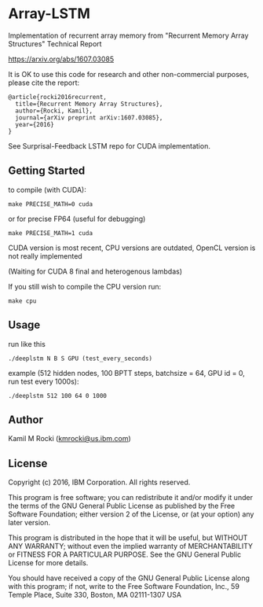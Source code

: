 

# Array-LSTM
Implementation of recurrent array memory from "Recurrent Memory Array Structures" Technical Report

https://arxiv.org/abs/1607.03085

It is OK to use this code for research and other non-commercial purposes, please cite the report:

```
@article{rocki2016recurrent,
  title={Recurrent Memory Array Structures},
  author={Rocki, Kamil},
  journal={arXiv preprint arXiv:1607.03085},
  year={2016}
}
```

See Surprisal-Feedback LSTM repo for CUDA implementation.

## Getting Started
to compile (with CUDA):

```
make PRECISE_MATH=0 cuda
```
or for precise FP64 (useful for debugging)

```
make PRECISE_MATH=1 cuda
```

CUDA version is most recent, CPU versions are outdated, OpenCL version is not really implemented

(Waiting for CUDA 8 final and heterogenous lambdas)

If you still wish to compile the CPU version run:

```
make cpu
```

## Usage
 
run like this
```
./deeplstm N B S GPU (test_every_seconds)
```
example (512 hidden nodes, 100 BPTT steps, batchsize = 64, GPU id = 0, run test every 1000s):

```
./deeplstm 512 100 64 0 1000
```

## Author
Kamil M Rocki (kmrocki@us.ibm.com)

## License
Copyright (c) 2016, IBM Corporation. All rights reserved.
 
This program is free software; you can redistribute it and/or modify
it under the terms of the GNU General Public License as published by
the Free Software Foundation; either version 2 of the License, or
(at your option) any later version.

 This program is distributed in the hope that it will be useful,
 but WITHOUT ANY WARRANTY; without even the implied warranty of
 MERCHANTABILITY or FITNESS FOR A PARTICULAR PURPOSE.  See the
 GNU General Public License for more details.
 
 You should have received a copy of the GNU General Public License
 along with this program; if not, write to the Free Software
 Foundation, Inc., 59 Temple Place, Suite 330, Boston, MA  02111-1307 USA
